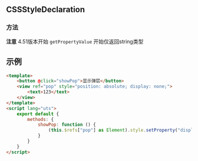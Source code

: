 ## CSSStyleDeclaration

<!-- CUSTOMTYPEJSON.CSSStyleDeclaration.description -->

<!-- CUSTOMTYPEJSON.CSSStyleDeclaration.extends -->

<!-- CUSTOMTYPEJSON.CSSStyleDeclaration.param -->

### 方法
<!-- CUSTOMTYPEJSON.CSSStyleDeclaration.methods.setProperty.name -->

<!-- CUSTOMTYPEJSON.CSSStyleDeclaration.methods.setProperty.description -->

<!-- CUSTOMTYPEJSON.CSSStyleDeclaration.methods.setProperty.compatibility -->

<!-- CUSTOMTYPEJSON.CSSStyleDeclaration.methods.setProperty.param -->

<!-- CUSTOMTYPEJSON.CSSStyleDeclaration.methods.setProperty.returnValue -->

<!-- CUSTOMTYPEJSON.CSSStyleDeclaration.methods.setProperty.tutorial -->


<!-- CUSTOMTYPEJSON.CSSStyleDeclaration.methods.getPropertyValue.name -->

<!-- CUSTOMTYPEJSON.CSSStyleDeclaration.methods.getPropertyValue.description -->

<!-- CUSTOMTYPEJSON.CSSStyleDeclaration.methods.getPropertyValue.compatibility -->

<!-- CUSTOMTYPEJSON.CSSStyleDeclaration.methods.getPropertyValue.param -->

<!-- CUSTOMTYPEJSON.CSSStyleDeclaration.methods.getPropertyValue.returnValue -->

<!-- CUSTOMTYPEJSON.CSSStyleDeclaration.methods.getPropertyValue.tutorial -->

**注意** 4.51版本开始 `getPropertyValue` 开始仅返回string类型


<!-- CUSTOMTYPEJSON.CSSStyleDeclaration.methods.removeProperty.name -->

<!-- CUSTOMTYPEJSON.CSSStyleDeclaration.methods.removeProperty.description -->

<!-- CUSTOMTYPEJSON.CSSStyleDeclaration.methods.removeProperty.compatibility -->

<!-- CUSTOMTYPEJSON.CSSStyleDeclaration.methods.removeProperty.param -->

<!-- CUSTOMTYPEJSON.CSSStyleDeclaration.methods.removeProperty.returnValue -->

<!-- CUSTOMTYPEJSON.CSSStyleDeclaration.methods.removeProperty.tutorial -->


## 示例
```html
<template>
	<button @click="showPop">显示弹层</button>
	<view ref="pop" style="position: absolute; display: none;">
		<text>123</text>
	</view>
</template>
<script lang="uts">
	export default {
		methods: {
			showPop: function () {
				(this.$refs["pop"] as Element).style.setProperty("display","flex")
			}
		}
	}
</script>
```

